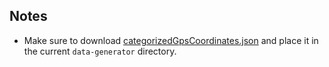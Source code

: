 ## Notes

* Make sure to download [categorizedGpsCoordinates.json](https://drive.google.com/file/d/1a1pkUfR2BO9vgHWH6f2HmPp__Hd3MNhf/view?usp=sharing) and place it in the current `data-generator` directory.
